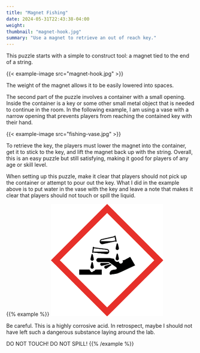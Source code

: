 ```yaml
---
title: "Magnet Fishing"
date: 2024-05-31T22:43:38-04:00
weight:
thumbnail: "magnet-hook.jpg"
summary: "Use a magnet to retrieve an out of reach key."
---
```


This puzzle starts with a simple to construct tool: a magnet tied to the
end of a string.

{{< example-image src="magnet-hook.jpg" >}}

The weight of the magnet allows it to be easily lowered into spaces.

The second part of the puzzle involves a container with a small opening.
Inside the container is a key or some other small metal object that is
needed to continue in the room. In the following example, I am using a vase
with a narrow opening that prevents players from reaching the contained key
with their hand.

{{< example-image src="fishing-vase.jpg" >}}

To retrieve the key, the players must lower the magnet into the container,
get it to stick to the key, and lift the magnet back up with the string.
Overall, this is an easy puzzle but still satisfying, making it good for
players of any age or skill level.

When setting up this puzzle, make it clear that players should not pick up
the container or attempt to pour out the key. What I did in the example
above is to put water in the vase with the key and leave a note that makes
it clear that players should not touch or spill the liquid.

{{% example %}}
<img src="acid-warning.png" class="inline" width="300px" />

Be careful. This is a highly corrosive acid. In retrospect, maybe I should
not have left such a dangerous substance laying around the lab.

DO NOT TOUCH! DO NOT SPILL!
{{% /example %}}
